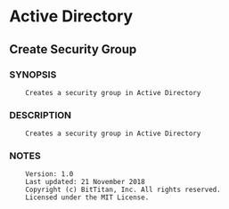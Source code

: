 # Active Directory
## Create Security Group
### SYNOPSIS
```
    Creates a security group in Active Directory
```
### DESCRIPTION
```
    Creates a security group in Active Directory
```
### NOTES
```
    Version: 1.0
    Last updated: 21 November 2018
    Copyright (c) BitTitan, Inc. All rights reserved.
    Licensed under the MIT License.
```

